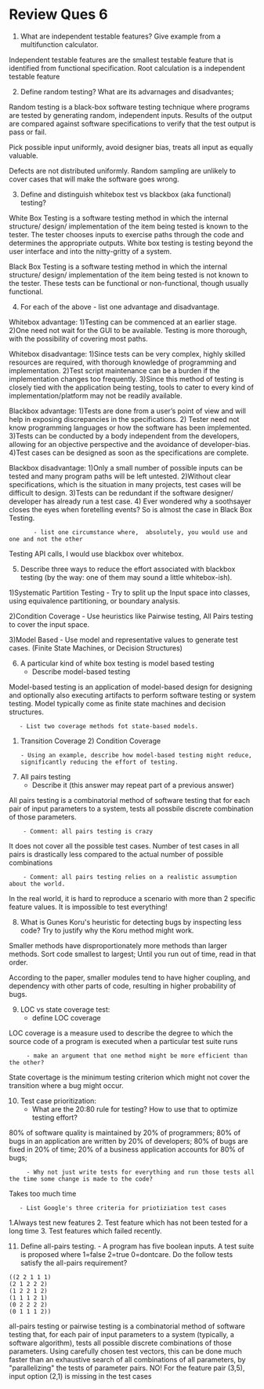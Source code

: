 # Review Ques 6

1.    What are independent testable features? Give example from a multifunction calculator.

Independent testable features are the smallest testable feature that is identified from functional specification. Root calculation is a independent testable feature


2.    Define random testing? What are its advarnages and disadvantes;

Random testing is a black-box software testing technique where programs are tested by generating random, independent inputs. Results of the output are compared against software specifications to verify that the test output is pass or fail.

Pick possible input uniformly, avoid designer bias, treats all input as equally valuable.

Defects are not distributed uniformly. Random sampling are unlikely to cover cases that will make the software goes wrong.


3.    Define and distinguish whitebox test vs blackbox (aka functional) testing?

White Box Testing is a software testing method in which the internal structure/ design/ implementation of the item being tested is known to the tester. The tester chooses inputs to exercise paths through the code and determines the appropriate outputs. White box testing is testing beyond the user interface and into the nitty-gritty of a system.

Black Box Testing is a software testing method in which the internal structure/ design/ implementation of the item being tested is not known to the tester. These tests can be functional or non-functional, though usually functional.


4.    For each of the above
           - list one advantage and disadvantage.

Whitebox advantage: 1)Testing can be commenced at an earlier stage. 2)One need not wait for the GUI to be available.
Testing is more thorough, with the possibility of covering most paths.

Whitebox disadvantage: 1)Since tests can be very complex, highly skilled resources are required, with thorough knowledge of programming and implementation. 2)Test script maintenance can be a burden if the implementation changes too frequently. 3)Since this method of testing is closely tied with the application being testing, tools to cater to every kind of implementation/platform may not be readily available.

Blackbox advantage: 1)Tests are done from a user’s point of view and will help in exposing discrepancies in the specifications. 2) Tester need not know programming languages or how the software has been implemented. 3)Tests can be conducted by a body independent from the developers, allowing for an objective perspective and the avoidance of developer-bias. 4)Test cases can be designed as soon as the specifications are complete.

Blackbox disadvantage: 1)Only a small number of possible inputs can be tested and many program paths will be left untested. 2)Without clear specifications, which is the situation in many projects, test cases will be difficult to design. 3)Tests can be redundant if the software designer/ developer has already run a test case. 4) Ever wondered why a soothsayer closes the eyes when foretelling events? So is almost the case in Black Box Testing.


           - list one circumstance where,  absolutely, you would use and one and not the other

Testing API calls, I would use blackbox over whitebox.

5.    Describe three ways to reduce the effort associated with blackbox testing (by the way: one of them may sound
      a little whitebox-ish).

1)Systematic Partition Testing - Try to split up the Input space into classes, using equivalence partitioning, or boundary analysis. 

2)Condition Coverage - Use heuristics like Pairwise testing, All Pairs testing to cover the input space. 

3)Model Based - Use model and representative values to generate test cases. (Finite State Machines, or Decision Structures) 


6.    A particular kind of white box testing is model based testing
       - Describe model-based testing

Model-based testing is an application of model-based design for designing and optionally also executing artifacts to perform software testing or system testing. Model typically come as finite state machines and decision structures.


       - List two coverage methods fot state-based models.

1) Transition Coverage 2) Condition Coverage


       - Using an example, describe how model-based testing might reduce, significantly reducing the effort of testing.



7.    All pairs testing
        - Describe it (this answer may repeat part of a previous answer)

All pairs testing is a combinatorial method of software testing that for each pair of input parameters to a system, tests all possbile discrete combination of those parameters.

        - Comment: all pairs testing is crazy

It does not cover all the possible test cases.  Number of test cases in all pairs is drastically less compared to the actual number of possible combinations

        - Comment: all pairs testing relies on a realistic assumption about the world.

In the real world, it is hard to reproduce a scenario with more than 2 specific feature values. It is impossible to test everything! 

8.    What is Gunes Koru's heuristic for detecting bugs by inspecting less code? Try to justify why the Koru method might work.

Smaller methods have disproportionately more methods than larger methods.
Sort code smallest to largest; Until you run out of time, read in that order.

According to the paper, smaller modules tend to have higher coupling, and dependency with other parts of code, resulting in higher probability of bugs. 

9.    LOC vs state coverage test: 
         - define LOC coverage

LOC coverage is a measure used to describe the degree to which the source code of a program is executed when a particular test suite runs

         - make an argument that one method might be more efficient than the other?

State covertage is the minimum testing criterion which might not cover the transition where a bug might occur.

10.   Test case prioritization:
         - What are the 20:80 rule for testing? How to use that to optimize testing effort?

80% of software quality is maintained by 20% of programmers;
80% of bugs in an application are written by 20% of developers;
80% of bugs are fixed in 20% of time;
20% of a business application accounts for 80% of bugs;



         - Why not just write tests for everything and run those tests all the time some change is made to the code?

Takes too much time
       
       - List Google's three criteria for priotiziation test cases

1.Always test new features
2. Test feature which has not been tested for a long time
3. Test features which failed recently.

11. Define all-pairs testing.
         - A program has five boolean inputs. A test suite is proposed where 1=false 2=true 0=dontcare. 
	   Do the follow tests satisfy the all-pairs requirement?

```
((2 2 1 1 1)
(2 1 2 2 2)
(1 2 2 1 2)
(1 1 1 2 1)
(0 2 2 2 2)
(0 1 1 1 2))
```


all-pairs testing or pairwise testing is a combinatorial method of software testing that, for each pair of input parameters to a system (typically, a software algorithm), tests all possible discrete combinations of those parameters. Using carefully chosen test vectors, this can be done much faster than an exhaustive search of all combinations of all parameters, by "parallelizing" the tests of parameter pairs.
NO! For the feature pair (3,5), input option (2,1) is missing in the test cases


